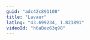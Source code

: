 ```yaml
---
guid: "adc42c891108"
title: "Lavaur"
latlng: "43.699234, 1.821891"
videoId: "h6aBez63q90" 
---
```

